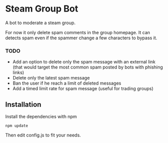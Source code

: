 # Steam Group Bot

A bot to moderate a steam group.

For now it only delete spam comments in the group homepage. It can detects spam even if the spammer change a few characters to bypass it.

### TODO
- Add an option to delete only the spam message with an external link (that would target the most common spam posted by bots with phishing links)
- Delete only the latest spam message
- Ban the user if he reach a limit of deleted messages
- Add a timed limit rate for spam message (useful for trading groups)

## Installation

Install the dependencies with npm

    npm update

Then edit config.js to fit your needs.